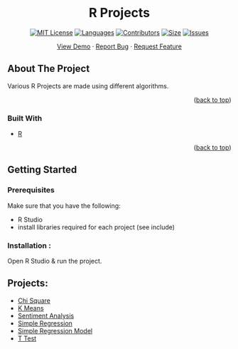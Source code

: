 
<br />
<div align="center">
<h1 align="center">R Projects</h3>

[![MIT License][license-shield]][license-url]
[![Languages][language-shield]][language-url]
[![Contributors][contri-shield]][contri-url]
[![Size][size-shield]][size-url]
[![Issues][issues-shield]][issues-url]


  <p align="center">
    <a href="https://github.com/DeepKariaX/R-Projects">View Demo</a>
    ·
    <a href="https://github.com/DeepKariaX/R-Projects/issues">Report Bug</a>
    ·
    <a href="https://github.com/DeepKariaX/R-Projects/issues">Request Feature</a>
  </p>
</div>


## About The Project

Various R Projects are made using different algorithms.

<p align="right">(<a href="#top">back to top</a>)</p>

### Built With

* [R](https://www.r-project.org/)

<p align="right">(<a href="#top">back to top</a>)</p>

## Getting Started

### Prerequisites

Make sure that you have the following:
-  R Studio
-  install libraries required for each project (see include)

### Installation :

Open R Studio & run the project.

## Projects:
-  <a href="https://github.com/DeepKariaX/R-Projects/tree/main/Chi%20Square">Chi Square</a>
-  <a href="https://github.com/DeepKariaX/R-Projects/tree/main/K%20Means" class="image fit">K Means</a>
-  <a href="https://github.com/DeepKariaX/R-Projects/tree/main/Sentiment%20Analysis">Sentiment Analysis</a>
-  <a href="https://github.com/DeepKariaX/R-Projects/tree/main/Simple%20Regression">Simple Regression</a>
-  <a href="https://github.com/DeepKariaX/R-Projects/tree/main/Simple%20Regression%20Model">Simple Regression Model</a>
-  <a href="https://github.com/DeepKariaX/R-Projects/tree/main/T-Test">T Test</a>

[contri-shield]: https://img.shields.io/github/contributors/DeepKariaX/R-Projects?style=for-the-badge
[contri-url]: #

[license-shield]: https://img.shields.io/github/license/DeepKariaX/R-Projects?style=for-the-badge
[license-url]: https://github.com/DeepKariaX/R-Projects/blob/main/LICENSE.txt

[size-shield]: https://img.shields.io/github/repo-size/DeepKariaX/R-Projects?style=for-the-badge
[size-url]: #

[issues-shield]: https://img.shields.io/github/issues/DeepKariaX/R-Projects?style=for-the-badge
[issues-url]: #

[language-shield]: https://img.shields.io/github/languages/count/DeepKariaX/R-Projects?style=for-the-badge
[language-url]: #
